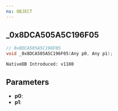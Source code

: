 ```yaml
---
ns: OBJECT
---
```

## _0x8DCA505A5C196F05

```c
// 0x8DCA505A5C196F05
void _0x8DCA505A5C196F05(Any p0, Any p1);
```

```
NativeDB Introduced: v1180
```

## Parameters
* **p0**:
* **p1**:
